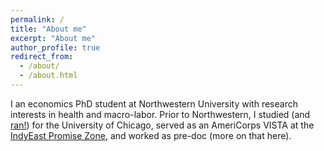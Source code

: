 ```yaml
---
permalink: /
title: "About me"
excerpt: "About me"
author_profile: true
redirect_from: 
  - /about/
  - /about.html
---
```


I an economics PhD student at Northwestern University with research interests in health and macro-labor. Prior to Northwestern, I studied (and [ran!](https://www.youtube.com/watch?v=Eidacczk0gg)) for the University of Chicago, served as an AmeriCorps VISTA at the [IndyEast Promise Zone](https://indyeast.org), and worked as pre-doc (more on that here). 
